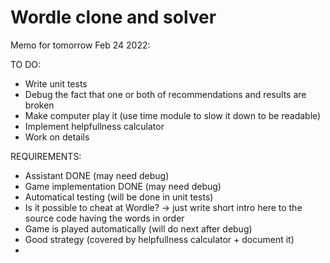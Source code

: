 # Wordle clone and solver

Memo for tomorrow Feb 24 2022:

TO DO:

- Write unit tests
- Debug the fact that one or both of recommendations and results are broken
- Make computer play it (use time module to slow it down to be readable)
- Implement helpfullness calculator
- Work on details


REQUIREMENTS:

- Assistant DONE (may need debug)
- Game implementation DONE (may need debug)
- Automatical testing (will be done in unit tests)
- Is it possible to cheat at Wordle? -> just write short intro here to the source code having the words in order
- Game is played automatically (will do next after debug)
- Good strategy (covered by helpfullness calculator + document it)
- 